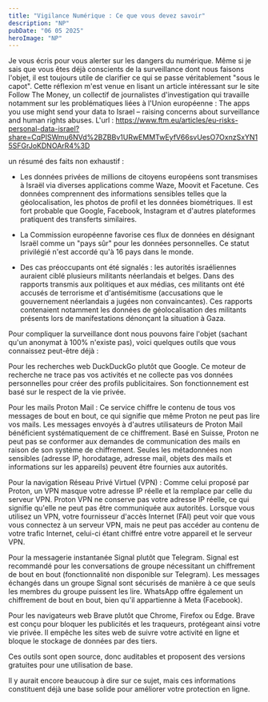 ```yaml
---
title: "Vigilance Numérique : Ce que vous devez savoir"
description: "NP"
pubDate: "06 05 2025"
heroImage: "NP"
---
```


Je vous écris pour vous alerter sur les dangers du numérique. 
Même si je sais que vous êtes déjà conscients de la surveillance dont nous faisons l'objet, il est toujours utile de clarifier ce qui se passe véritablement "sous le capot".
Cette réflexion m'est venue en lisant un article intéressant sur le site Follow The Money, un collectif de journalistes d'investigation qui travaille notamment sur les problématiques liées à l'Union européenne : 
The apps you use might send your data to Israel – raising concerns about surveillance and human rights abuses. 
L'url : https://www.ftm.eu/articles/eu-risks-personal-data-israel?share=CqPISWmu6NVd%2BZBBv1URwEMMTwEyfV66svUesO7OxnzSxYN15SFGrJoKDNOArR4%3D

un résumé des faits non exhaustif :

- Les données privées de millions de citoyens européens sont transmises à Israël via diverses applications comme Waze, Moovit et Facetune. Ces données comprennent des informations sensibles telles que la géolocalisation, les photos de profil et les données biométriques. Il est fort probable que Google, Facebook, Instagram et d'autres plateformes pratiquent des transferts similaires.

- La Commission européenne favorise ces flux de données en désignant Israël comme un "pays sûr" pour les données personnelles. Ce statut privilégié n'est accordé qu'à 16 pays dans le monde.

- Des cas préoccupants ont été signalés : les autorités israéliennes auraient ciblé plusieurs militants néerlandais et belges. Dans des rapports transmis aux politiques et aux médias, ces militants ont été accusés de terrorisme et d'antisémitisme (accusations que le gouvernement néerlandais a jugées non convaincantes). Ces rapports contenaient notamment les données de géolocalisation des militants présents lors de manifestations dénonçant la situation à Gaza.

Pour compliquer la surveillance dont nous pouvons faire l'objet (sachant qu'un anonymat à 100% n'existe pas), voici quelques outils que vous connaissez peut-être déjà :

Pour les recherches web
DuckDuckGo plutôt que Google. Ce moteur de recherche ne trace pas vos activités et ne collecte pas vos données personnelles pour créer des profils publicitaires. Son fonctionnement est basé sur le respect de la vie privée.

Pour les mails
Proton Mail : Ce service chiffre le contenu de tous vos messages de bout en bout, ce qui signifie que même Proton ne peut pas lire vos mails. Les messages envoyés à d'autres utilisateurs de Proton Mail bénéficient systématiquement de ce chiffrement.
Basé en Suisse, Proton ne peut pas se conformer aux demandes de communication des mails en raison de son système de chiffrement. Seules les métadonnées non sensibles (adresse IP, horodatage, adresse mail, objets des mails et informations sur les appareils) peuvent être fournies aux autorités.

Pour la navigation
Réseau Privé Virtuel (VPN) : Comme celui proposé par Proton, un VPN masque votre adresse IP réelle et la remplace par celle du serveur VPN. Proton VPN ne conserve pas votre adresse IP réelle, ce qui signifie qu'elle ne peut pas être communiquée aux autorités.
Lorsque vous utilisez un VPN, votre fournisseur d'accès Internet (FAI) peut voir que vous vous connectez à un serveur VPN, mais ne peut pas accéder au contenu de votre trafic Internet, celui-ci étant chiffré entre votre appareil et le serveur VPN.

Pour la messagerie instantanée
Signal plutôt que Telegram. Signal est recommandé pour les conversations de groupe nécessitant un chiffrement de bout en bout (fonctionnalité non disponible sur Telegram). Les messages échangés dans un groupe Signal sont sécurisés de manière à ce que seuls les membres du groupe puissent les lire.
WhatsApp offre également un chiffrement de bout en bout, bien qu'il appartienne à Meta (Facebook).

Pour les navigateurs web
Brave plutôt que Chrome, Firefox ou Edge. Brave est conçu pour bloquer les publicités et les traqueurs, protégeant ainsi votre vie privée. Il empêche les sites web de suivre votre activité en ligne et bloque le stockage de données par des tiers.

Ces outils sont open source, donc auditables et proposent des versions gratuites pour une utilisation de base.

Il y aurait encore beaucoup à dire sur ce sujet, mais ces informations constituent déjà une base solide pour améliorer votre protection en ligne.



